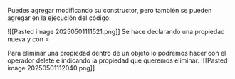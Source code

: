 
Puedes agregar modificando su constructor, pero también se pueden agregar en la ejecución del código.

![[Pasted image 20250501111521.png]]
Se hace declarando una propiedad nueva y con = 

Para eliminar una propiedad dentro de un objeto lo podremos hacer con el operador delete e indicando la propiedad que queremos eliminar.
![[Pasted image 20250501112040.png]]
